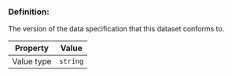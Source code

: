 ### Definition:

The version of the data specification that this dataset conforms to.


| Property | Value |
|----------|--------|
| Value type | `string` |
